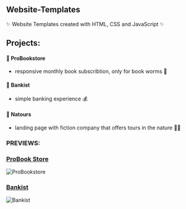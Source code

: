 ## Website-Templates
✨ Website Templates created with HTML, CSS and JavaScript ✨

## Projects:
#### 📒 ProBookstore 
- responsive monthly book subscribtion, only for book worms 🐛

#### 🏦 Bankist 
- simple banking experience 💰

#### 🍃 Natours 
- landing page with fiction company that offers tours in the nature 🚵‍♀️


### PREVIEWS:

### [ProBook Store](https://probookstore.netlify.app/?fbclid=IwAR3k1tm23SzkNAlUdE8k0DC6I5oHs06_pX8Vg5SNNx8OY6GABi8vCM793qI) 
 ![ProBookstore](https://i.imgur.com/PyiIzn1.png)


### [Bankist](https://bankist-template.netlify.app/)
![Bankist](https://i.imgur.com/ebJR65M.png)
